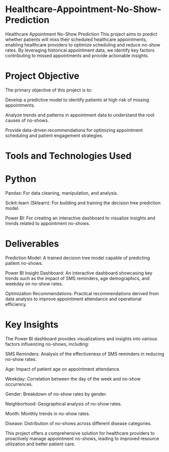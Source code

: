 # Healthcare-Appointment-No-Show-Prediction
Healthcare Appointment No-Show Prediction
This project aims to predict whether patients will miss their scheduled healthcare appointments, enabling healthcare providers to optimize scheduling and reduce no-show rates. By leveraging historical appointment data, we identify key factors contributing to missed appointments and provide actionable insights.

# Project Objective
The primary objective of this project is to:

Develop a predictive model to identify patients at high risk of missing appointments.

Analyze trends and patterns in appointment data to understand the root causes of no-shows.

Provide data-driven recommendations for optimizing appointment scheduling and patient engagement strategies.

# Tools and Technologies Used
# Python

Pandas: For data cleaning, manipulation, and analysis.

Scikit-learn (Sklearn): For building and training the decision tree prediction model.

Power BI: For creating an interactive dashboard to visualize insights and trends related to appointment no-shows.

# Deliverables
Prediction Model: A trained decision tree model capable of predicting patient no-shows.

Power BI Insight Dashboard: An interactive dashboard showcasing key trends such as the impact of SMS reminders, age demographics, and weekday on no-show rates.

Optimization Recommendations: Practical recommendations derived from data analysis to improve appointment attendance and operational efficiency.

# Key Insights
The Power BI dashboard provides visualizations and insights into various factors influencing no-shows, including:

SMS Reminders: Analysis of the effectiveness of SMS reminders in reducing no-show rates.

Age: Impact of patient age on appointment attendance.

Weekday: Correlation between the day of the week and no-show occurrences.

Gender: Breakdown of no-show rates by gender.

Neighborhood: Geographical analysis of no-show rates.

Month: Monthly trends in no-show rates.

Disease: Distribution of no-shows across different disease categories.

This project offers a comprehensive solution for healthcare providers to proactively manage appointment no-shows, leading to improved resource utilization and better patient care.
